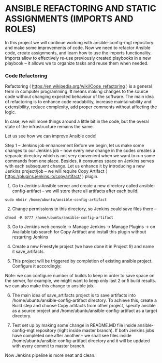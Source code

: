 # ANSIBLE REFACTORING AND STATIC ASSIGNMENTS (IMPORTS AND ROLES)

In this project we will continue working with ansible-config-mgt repository and make some improvements of  code. Now we need 
to refactor  Ansible code, create assignments, and learn how to use the imports functionality. Imports allow to effectively re-use 
previously created playbooks in a new playbook – it allows we to organize  tasks and reuse them when needed.

### Code Refactoring
Refactoring ( https://en.wikipedia.org/wiki/Code_refactoring ) is a general term in computer programming. It means making changes to 
the source code without changing expected behaviour of the software. The main idea of refactoring is to enhance code readability, 
increase maintainability and extensibility, reduce complexity, add proper comments without affecting the logic.

In  case, we will move things around a little bit in the code, but the overal state of the infrastructure remains the same.

Let us see how we can improve  Ansible code!

Step 1 – Jenkins job enhancement
Before we begin, let us make some changes to our Jenkins job – now every new change in the codes creates a separate directory
which is not very convenient when we want to run some commands from one place. Besides, it consumes space on Jenkins serves with each
subsequent change. Let us enhance it by introducing a new Jenkins project/job – we will require 
Copy Artifact ( https://plugins.jenkins.io/copyartifact/ ) plugin.

1. Go to  Jenkins-Ansible server and create a new directory called ansible-config-artifact – we will store there all artifacts 
after each build.

```
sudo mkdir /home/ubuntu/ansible-config-artifact
```

2. Change permissions to this directory, so Jenkins could save files there –  
```
chmod -R 0777 /home/ubuntu/ansible-config-artifact
```
3. Go to Jenkins web console -> Manage Jenkins -> Manage Plugins -> on Available tab search for Copy Artifact and install this 
plugin without restarting Jenkins

4. Create a new Freestyle project (we have done it in Project 9) and name it save_artifacts.

5. This project will be triggered by completion of  existing ansible project. Configure it accordingly:

Note: we can configure number of builds to keep in order to save space on the server, for example, we might want to keep only last
2 or 5 build results. we can also make this change to  ansible job.

6. The main idea of save_artifacts project is to save artifacts into /home/ubuntu/ansible-config-artifact directory. To achieve this, 
create a Build step and choose Copy artifacts from other project, specify ansible as a source project and 
/home/ubuntu/ansible-config-artifact as a target directory.

7. Test  set up by making some change in README.MD file inside  ansible-config-mgt repository (right inside master branch).
If both Jenkins jobs have completed one after another – we shall see  files inside /home/ubuntu/ansible-config-artifact directory
and it will be updated with every commit to  master branch.

Now  Jenkins pipeline is more neat and clean.

#
